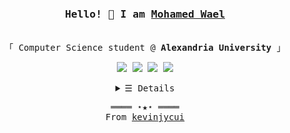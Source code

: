 <h3 align="center"><samp>Hello! 👋 I am <b><a rel="nofollow noopener noreferrer" target="_blank" href="https://bio.link/mohamedwelteir">Mohamed Wael</a></b></samp></h3>
<p align="center"><br>
    <samp>
        「 Computer Science student @ <b>Alexandria University</b> 」<br>
    </samp>
</p>

<samp>
        <p align="center">
                <a href="https://codeforces.com/profile/Az3arina" target="_blank"><img src="https://img.shields.io/badge/Codeforces-Profile-blue?style=flat-square&logo=codeforces"></a>
                <a href="https://www.facebook.com/mohamedwelteir" target="_blank"><img src="https://img.shields.io/badge/Facebook-Profile-blue?style=flat-square&logo=facebook"></a>
                <a href="https://www.linkedin.com/in/mohamedwelteir" target="_blank"><img src="https://img.shields.io/badge/LinkedIn-Profile-blue?style=flat-square&logo=linkedin"></a>
                <a href="https://discord.gg/755403154488688700" target="_blank"><img src="https://img.shields.io/badge/Discord-Server-blue?style=flat-square&logo=discord"></a>
        </p>
</samp>
<details align="center">
        
<summary> <samp>&#9776; Details</samp></summary>
     
        
<samp>
<h1 align="center">Skills</hi>
<p align="center">
  <img src="https://raw.githubusercontent.com/devicons/devicon/master/icons/cplusplus/cplusplus-original.svg" alt="C++" width="50" height="50"/>
  <img src="https://raw.githubusercontent.com/devicons/devicon/master/icons/dotnetcore/dotnetcore-original.svg" alt=".NET" width="50" height="50"/>
  <img src="https://raw.githubusercontent.com/devicons/devicon/master/icons/java/java-original.svg" alt="Java" width="50" height="50"/>
  <img src="https://raw.githubusercontent.com/devicons/devicon/master/icons/javascript/javascript-original.svg" alt="JavaScript" width="50" height="50"/>
  <img src="https://raw.githubusercontent.com/devicons/devicon/master/icons/python/python-original.svg" alt="Python" width="50" height="50"/>
  <img src="https://raw.githubusercontent.com/devicons/devicon/master/icons/mysql/mysql-original.svg" alt="MySQL" width="50" height="50"/>
  <img src="https://raw.githubusercontent.com/devicons/devicon/master/icons/nodejs/nodejs-original.svg" alt="Node.js" width="50" height="50"/>
  <img src="https://raw.githubusercontent.com/devicons/devicon/master/icons/flutter/flutter-original.svg" alt="Flutter" width="50" height="50"/>
  <img src="https://raw.githubusercontent.com/devicons/devicon/master/icons/dart/dart-original.svg" alt="Dart" width="50" height="50"/>
  <img src="https://raw.githubusercontent.com/devicons/devicon/master/icons/html5/html5-original.svg" alt="HTML5" width="50" height="50"/>
  <img src="https://raw.githubusercontent.com/devicons/devicon/master/icons/git/git-original.svg" alt="Git" width="50" height="50"/>
  <img src="https://raw.githubusercontent.com/devicons/devicon/master/icons/docker/docker-original.svg" alt="Git" width="50" height="50"/>
  <img src="https://raw.githubusercontent.com/devicons/devicon/master/icons/go/go-original.svg" alt="golang" width="50" height="50"/>
  
</p>

</samp>         
         
 [![My Awesome Stats](https://awesome-github-stats.azurewebsites.net/user-stats/MohamedWElteir?cardType=github&theme=highcontrast&preferLogin=true&Ring=FFFEFE)](https://git.io/awesome-stats-card)
    <br>
 [![Wakatime Stats](https://github-readme-stats.vercel.app/api/wakatime?username=@MohamedWElteir&theme=chartreuse-dark)](https://github.com/anuraghazra/github-readme-stats)

   
</details>
<samp>
    <p align="center">
        ════ ⋆★⋆ ════<br>
        From <a href="https://github.com/kevinjycui/kevinjycui">kevinjycui</a>
    </p>
</samp>
